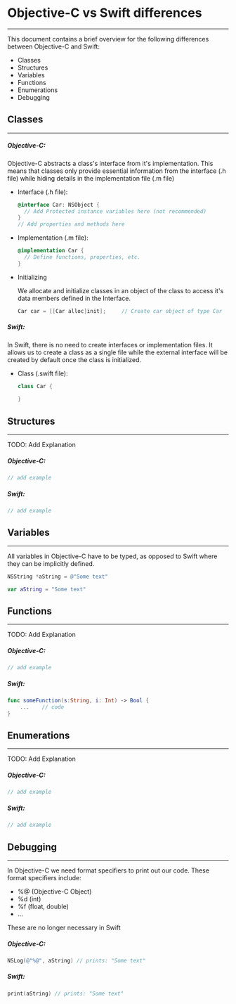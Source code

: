 # Objective-C vs Swift differences
---

This document contains a brief overview for the following differences between Objective-C and Swift:

* Classes
* Structures
* Variables
* Functions
* Enumerations
* Debugging

## Classes
---

##### Objective-C:

Objective-C abstracts a class's interface from it's implementation. This means that classes only provide essential information from the interface (.h file) while hiding details in the implementation file (.m file)

* Interface (.h file):


  ```Objective-C
  @interface Car: NSObject {
    // Add Protected instance variables here (not recommended)
  }
  // Add properties and methods here
  ```

* Implementation (.m file):

  ```Objective-C
  @implementation Car {
    // Define functions, properties, etc.
  }
  ```

* Initializing

  We allocate and initialize classes in an object of the class to access it's data members defined in the Interface.

  ```Objective-C
  Car car = [[Car alloc]init];     // Create car object of type Car
  ```

##### Swift:

In Swift, there is no need to create interfaces or implementation files. It allows us to create a class as a single file while the external interface will be created by default once the class is initialized.

* Class (.swift file):

  ```Swift
  class Car {
   
  }
  ```

## Structures
---

TODO: Add Explanation

##### Objective-C:
```Objective-C
// add example
```

##### Swift:
```Swift
// add example
```


## Variables
---

All variables in Objective-C have to be typed, as opposed to Swift where they can be implicitly defined.

```Objective-C
NSString *aString = @"Some text"
```

```Swift
var aString = "Some text"
```

## Functions
---

TODO: Add Explanation

##### Objective-C:
```Objective-C
// add example
```

##### Swift:
```Swift
func someFunction(s:String, i: Int) -> Bool {
    ...    // code    
}
```

## Enumerations
---

TODO: Add Explanation

##### Objective-C:
```Objective-C
// add example
```

##### Swift:
```Swift
// add example
```

## Debugging
---

In Objective-C we need format specifiers to print out our code. These format specifiers include:

  * %@ (Objective-C Object)
  * %d (int)
  * %f (float, double)
  * ...

These are no longer necessary in Swift

##### Objective-C:
```Objective-C
NSLog(@"%@", aString) // prints: "Some text"
```

##### Swift:
```Swift
print(aString) // prints: "Some text"
```
